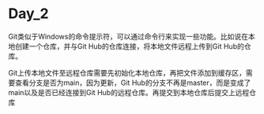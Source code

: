 # Day_2

Git类似于Windows的命令提示符，可以通过命令行来实现一些功能。比如说在本地创建一个仓库，并与Git Hub的仓库连接，将本地文件远程上传到Git Hub的仓库。

Git上传本地文件至远程仓库需要先初始化本地仓库，再把文件添加到缓存区，需要查看分支是否为main，因为更新，Git Hub的分支不再是master，而是变成了main以及是否已经连接到Git Hub的远程仓库。再提交到本地仓库后提交上远程仓库






